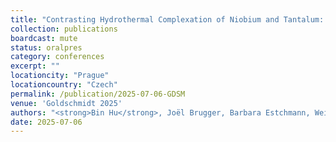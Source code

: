 ```yaml
---
title: "Contrasting Hydrothermal Complexation of Niobium and Tantalum: Insights from High-Resolution XAS and Thermodynamic Modelling"
collection: publications
boardcast: mute
status: oralpres
category: conferences
excerpt: ""
locationcity: "Prague"
locationcountry: "Czech"
permalink: /publication/2025-07-06-GDSM
venue: 'Goldschmidt 2025'
authors: "<strong>Bin Hu</strong>, Joël Brugger, Barbara Estchmann, Weihua Liu, Denis Testemale, Richen Zhong, and Qiushi Guan."
date: 2025-07-06
---
```




